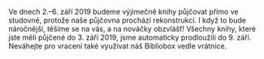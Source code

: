 
Ve dnech 2.–6. září 2019 budeme výjimečně knihy půjčovat přímo ve studovně,
protože naše půjčovna prochází rekonstrukcí. I když to bude náročnější, těšíme
se na vás, a na nováčky obzvlášť! Všechny knihy, které jste měli půjčené do 3.
září 2019, jsme automaticky prodloužili do 9. září. Neváhejte pro vracení také
využívat náš Bibliobox vedle vrátnice.
